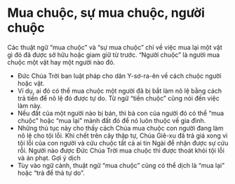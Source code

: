 # Mua chuộc, sự mua chuộc, người chuộc

Các thuật ngữ “mua chuộc” và “sự mua chuộc” chỉ về việc mua lại một vật gì đó đã được sở hữu hoặc giam giữ từ trước. “Người chuộc” là người mua chuộc một vật hay một người nào đó.
- Đức Chúa Trời ban luật pháp cho dân Y-sơ-ra-ên về cách chuộc người hoặc vật.
- Ví dụ, ai đó có thể mua chuộc một người đã bị bắt làm nô lệ bằng cách trả tiền để nô lệ đó được tự do. Từ ngữ “tiền chuộc” cũng nói đến việc làm này.
- Nếu đất của một người nào bị bán, thì bà con của người đó có thể “mua chuộc” hoặc “mua lại” mảnh đất đó để nó luôn thuộc về gia đình.
- Những thủ tục này cho thấy cách Chúa mua chuộc con người đang làm nô lệ cho tội lỗi. Khi chết trên cây thập tự, Chúa Giê-xu đã trả giá xong vì tội lỗi của con người và cứu chuộc tất cả ai tin Ngài để nhận được sự cứu rỗi. Người nào được Đức Chúa Trời mua chuộc thì được thoát khỏi tội lỗi và án phạt.
Gợi ý dịch
- Tùy vào ngữ cảnh, thuật ngữ “mua chuộc” cũng có thể dịch là “mua lại” hoặc “trả để thả tự do”.

